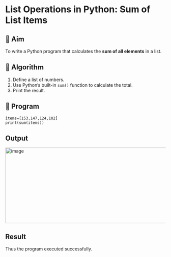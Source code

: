 # List Operations in Python: Sum of List Items

## 🎯 Aim
To write a Python program that calculates the **sum of all elements** in a list.

## 🧠 Algorithm
1. Define a list of numbers.
2. Use Python’s built-in `sum()` function to calculate the total.
3. Print the result.

## 🧾 Program
```
items=[153,147,124,102]
print(sum(items))
```

## Output
<img width="645" height="237" alt="image" src="https://github.com/user-attachments/assets/ec4ce5aa-d6d3-4ec0-ba1c-ef7375ea722c" />

## Result
Thus the program executed successfully.
